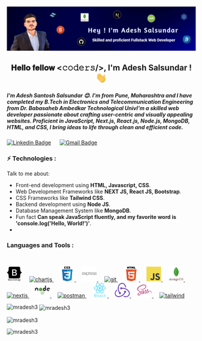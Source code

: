 ![Logo](./github-2.png)

<h2 align="center"> 𝐇𝐞𝐥𝐥𝐨 𝐟𝐞𝐥𝐥𝐨𝐰 <𝚌𝚘𝚍𝚎𝚛𝚜/>, I'm Adesh Salsundar ! <img src="https://raw.githubusercontent.com/ABSphreak/ABSphreak/master/gifs/Hi.gif" width="30px"></h2>

<h5 align="left">I'm Adesh Santosh Salsundar 😊. I'm from Pune, Maharashtra and I have completed my B.Tech in Electronics and Telecommunication Engineering from Dr. Babasaheb Ambedkar Technological UnivI'm a skilled web developer passionate about crafting user-centric and visually appealing websites. Proficient in JavaScript, Next.js, React.js, Node.js, MongoDB, HTML, and CSS, I bring ideas to life through clean and efficient code.</h5>

[![Linkedin Badge](https://img.shields.io/badge/-adesh_salsundar-blue?style=flat-square&logo=Linkedin&logoColor=white&link=https://www.linkedin.com/in/adesh-salsundar-a73b4121a/)](https://www.linkedin.com/in/adesh-salsundar-a73b4121a/) &nbsp;&nbsp;&nbsp;&nbsp;
[![Gmail Badge](https://img.shields.io/badge/-adeshsalsundar1713@gmail.com-c14438?style=flat-square&logo=Gmail&logoColor=white&link=mailto:mailharshkhatri@gmail.com)](mailto:mailharshkhatri@gmail.com)



<h3 align="left">⚡ Technologies : </h3>

Talk to me about:
- Front-end development using **HTML, Javascript, CSS**.
- Web Development Frameworks like **NEXT JS, React JS, Bootstrap**.
- CSS Frameworks like **Tailwind CSS**.
- Backend development using **Node JS**.
- Database Management System like **MongoDB**.
- Fun fact **Can speak JavaScript fluently, and my favorite word is 'console.log('Hello, World!')'**.
- 
<h3 align="left">Languages and Tools : </h3> 
<br>
<p align="left"> 
<a href="https://getbootstrap.com" target="_blank" rel="noreferrer" style="text-decoration: none"> <img src="https://raw.githubusercontent.com/devicons/devicon/master/icons/bootstrap/bootstrap-plain-wordmark.svg" alt="bootstrap" width="40" height="40"/> </a> &nbsp;&nbsp;&nbsp;
<a href="https://www.chartjs.org" target="_blank" rel="noreferrer"> <img src="https://www.chartjs.org/media/logo-title.svg" alt="chartjs" width="40" height="40"/> </a> &nbsp;&nbsp;&nbsp;
<a href="https://www.w3schools.com/css/" target="_blank" rel="noreferrer"> <img src="https://raw.githubusercontent.com/devicons/devicon/master/icons/css3/css3-original-wordmark.svg" alt="css3" width="40" height="40"/> </a> &nbsp;&nbsp;&nbsp;
<a href="https://expressjs.com" target="_blank" rel="noreferrer"> <img src="https://raw.githubusercontent.com/devicons/devicon/master/icons/express/express-original-wordmark.svg" alt="express" width="40" height="40"/> </a> &nbsp;&nbsp;&nbsp;
<a href="https://git-scm.com/" target="_blank" rel="noreferrer"> <img src="https://www.vectorlogo.zone/logos/git-scm/git-scm-icon.svg" alt="git" width="40" height="40"/> </a> &nbsp;&nbsp;&nbsp;
<a href="https://www.w3.org/html/" target="_blank" rel="noreferrer"> <img src="https://raw.githubusercontent.com/devicons/devicon/master/icons/html5/html5-original-wordmark.svg" alt="html5" width="40" height="40"/> </a> &nbsp;&nbsp;&nbsp;
<a href="https://developer.mozilla.org/en-US/docs/Web/JavaScript" target="_blank" rel="noreferrer"> <img src="https://raw.githubusercontent.com/devicons/devicon/master/icons/javascript/javascript-original.svg" alt="javascript" width="40" height="40"/> </a> &nbsp;&nbsp;&nbsp;
<a href="https://www.mongodb.com/" target="_blank" rel="noreferrer"> <img src="https://raw.githubusercontent.com/devicons/devicon/master/icons/mongodb/mongodb-original-wordmark.svg" alt="mongodb" width="40" height="40"/> </a> &nbsp;&nbsp;&nbsp;
<a href="https://nextjs.org/" target="_blank" rel="noreferrer"> <img src="https://cdn.worldvectorlogo.com/logos/nextjs-2.svg" alt="nextjs" width="40" height="40"/> </a> &nbsp;&nbsp;&nbsp;
<a href="https://nodejs.org" target="_blank" rel="noreferrer"> <img src="https://raw.githubusercontent.com/devicons/devicon/master/icons/nodejs/nodejs-original-wordmark.svg" alt="nodejs" width="40" height="40"/> </a> &nbsp;&nbsp;&nbsp;
<a href="https://postman.com" target="_blank" rel="noreferrer"> <img src="https://www.vectorlogo.zone/logos/getpostman/getpostman-icon.svg" alt="postman" width="40" height="40"/> </a> &nbsp;&nbsp;&nbsp;
<a href="https://reactjs.org/" target="_blank" rel="noreferrer"> <img src="https://raw.githubusercontent.com/devicons/devicon/master/icons/react/react-original-wordmark.svg" alt="react" width="40" height="40"/> </a> &nbsp;&nbsp;&nbsp;
<a href="https://redux.js.org" target="_blank" rel="noreferrer"> <img src="https://raw.githubusercontent.com/devicons/devicon/master/icons/redux/redux-original.svg" alt="redux" width="40" height="40"/> </a> &nbsp;&nbsp;&nbsp;
<a href="https://sass-lang.com" target="_blank" rel="noreferrer"> <img src="https://raw.githubusercontent.com/devicons/devicon/master/icons/sass/sass-original.svg" alt="sass" width="40" height="40"/> </a> &nbsp;&nbsp;&nbsp;
<a href="https://tailwindcss.com/" target="_blank" rel="noreferrer"> <img src="https://www.vectorlogo.zone/logos/tailwindcss/tailwindcss-icon.svg" alt="tailwind" width="40" height="40"/> </a> </p>


<p><img align="left" src="https://github-readme-stats.vercel.app/api/top-langs?username=mradesh3&show_icons=true&locale=en&layout=compact" alt="mradesh3" /></p>

<p>&nbsp;<img align="center" src="https://github-readme-stats.vercel.app/api?username=mradesh3&show_icons=true&locale=en" alt="mradesh3" /></p>

<p><img align="center" src="https://github-readme-streak-stats.herokuapp.com/?user=mradesh3&" alt="mradesh3" /></p>

<p align="left"> <img src="https://komarev.com/ghpvc/?username=mradesh3&label=Profile%20views&color=0e75b6&style=flat" alt="mradesh3" /> </p>
